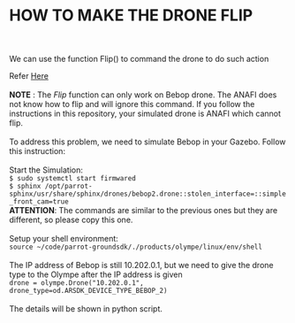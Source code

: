 HOW TO MAKE THE DRONE FLIP
==========================
<br>
<br>
We can use the function Flip() to command the drone to do such action  

Refer [Here](https://developer.parrot.com/docs/olympe/arsdkng_ardrone3_animations.html)
<br>
<br>
**NOTE** : The _Flip_ function can only work on Bebop drone. The ANAFI does not know how to flip and will ignore this command.
If you follow the instructions in this repository, your simulated drone is ANAFI which cannot flip.
<br>
<br>
To address this problem, we need to simulate Bebop in your Gazebo. Follow this instruction:<br>
<br> Start the Simulation:
<br> `$ sudo systemctl start firmwared`
<br> `$ sphinx /opt/parrot-sphinx/usr/share/sphinx/drones/bebop2.drone::stolen_interface=::simple_front_cam=true`
<br>**ATTENTION**: The commands are similar to the previous ones but they are different, so please copy this one.
<br>
<br>Setup your shell environment:
<br>`source ~/code/parrot-groundsdk/./products/olympe/linux/env/shell`
<br>
<br>The IP address of Bebop is still 10.202.0.1, but we need to give the drone type to the Olympe after the IP address is given
<br>`drone = olympe.Drone("10.202.0.1", drone_type=od.ARSDK_DEVICE_TYPE_BEBOP_2)`
<br>
<br>
The details will be shown in python script.

